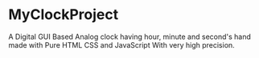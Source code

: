 # MyClockProject
A Digital GUI Based Analog clock having hour, minute and second's hand made with Pure HTML CSS and JavaScript With very high precision.
